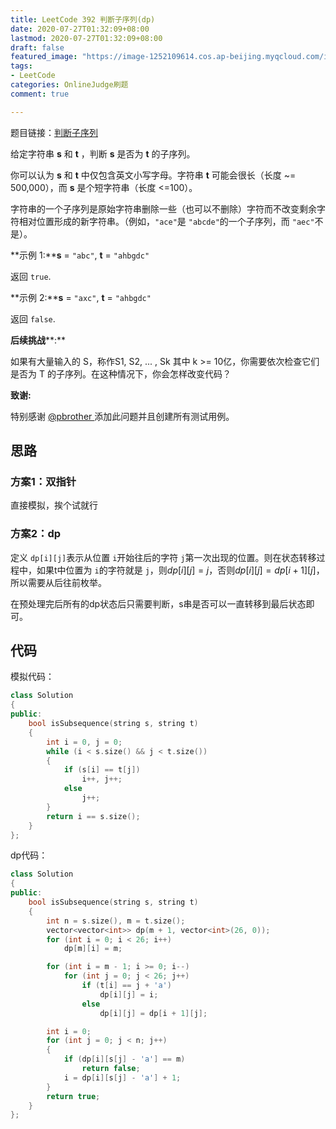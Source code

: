 ```yaml
---
title: LeetCode 392 判断子序列(dp)
date: 2020-07-27T01:32:09+08:00
lastmod: 2020-07-27T01:32:09+08:00
draft: false
featured_image: "https://image-1252109614.cos.ap-beijing.myqcloud.com/img/20210508201223.png"
tags:
- LeetCode
categories: OnlineJudge刷题
comment: true

---
```


题目链接：[判断子序列](https://leetcode-cn.com/problems/is-subsequence/)

给定字符串 **s** 和 **t** ，判断 **s** 是否为 **t** 的子序列。

你可以认为 **s** 和 **t** 中仅包含英文小写字母。字符串 **t** 可能会很长（长度 ~= 500,000），而 **s** 是个短字符串（长度 <=100）。

字符串的一个子序列是原始字符串删除一些（也可以不删除）字符而不改变剩余字符相对位置形成的新字符串。（例如，`"ace"`是 `"abcde"`的一个子序列，而 `"aec"`不是）。

**示例 1:****s** = `"abc"`, **t** = `"ahbgdc"`

返回 `true`.

**示例 2:****s** = `"axc"`, **t** = `"ahbgdc"`

返回 `false`.

**后续挑战****:**

如果有大量输入的 S，称作S1, S2, ... , Sk 其中 k >= 10亿，你需要依次检查它们是否为 T 的子序列。在这种情况下，你会怎样改变代码？

**致谢:**

特别感谢 [@pbrother ](https://leetcode.com/pbrother/)添加此问题并且创建所有测试用例。

## 思路

### 方案1：双指针

直接模拟，挨个试就行

### 方案2：dp

定义 `dp[i][j]`表示从位置 `i`开始往后的字符 `j`第一次出现的位置。则在状态转移过程中，如果t中位置为 `i`的字符就是 `j`，则$dp[i][j]=j$，否则$dp[i][j]=dp[i+1][j]$，所以需要从后往前枚举。

在预处理完后所有的dp状态后只需要判断，s串是否可以一直转移到最后状态即可。

## 代码

模拟代码：

```cpp
class Solution
{
public:
    bool isSubsequence(string s, string t)
    {
        int i = 0, j = 0;
        while (i < s.size() && j < t.size())
        {
            if (s[i] == t[j])
                i++, j++;
            else
                j++;
        }
        return i == s.size();
    }
};
```

dp代码：

```cpp
class Solution
{
public:
    bool isSubsequence(string s, string t)
    {
        int n = s.size(), m = t.size();
        vector<vector<int>> dp(m + 1, vector<int>(26, 0));
        for (int i = 0; i < 26; i++)
            dp[m][i] = m;

        for (int i = m - 1; i >= 0; i--)
            for (int j = 0; j < 26; j++)
                if (t[i] == j + 'a')
                    dp[i][j] = i;
                else
                    dp[i][j] = dp[i + 1][j];

        int i = 0;
        for (int j = 0; j < n; j++)
        {
            if (dp[i][s[j] - 'a'] == m)
                return false;
            i = dp[i][s[j] - 'a'] + 1;
        }
        return true;
    }
};

```
